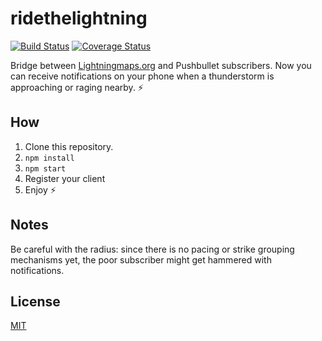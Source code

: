 # ridethelightning

[![Build Status][travis-image]][travis-url]
[![Coverage Status](https://img.shields.io/coveralls/meqif/ridethelightning.svg)](https://coveralls.io/r/meqif/ridethelightning?branch=master)

Bridge between [Lightningmaps.org](http://lightningmaps.org/) and Pushbullet subscribers.
Now you can receive notifications on your phone when a thunderstorm is approaching or raging nearby. ⚡️

## How

1. Clone this repository.
2. `npm install`
3. `npm start`
4. Register your client
5. Enjoy ⚡️

## Notes

Be careful with the radius: since there is no pacing or strike grouping mechanisms yet, the poor subscriber might get hammered with notifications.

## License

[MIT](LICENSE)

[travis-image]: https://img.shields.io/travis/meqif/ridethelightning.svg?style=flat
[travis-url]: https://travis-ci.org/meqif/ridethelightning
